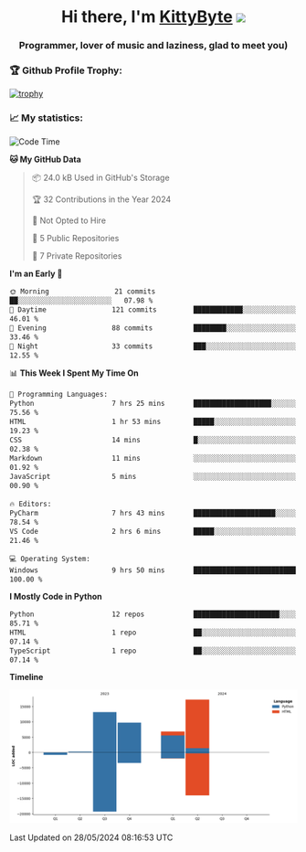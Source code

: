 <h1 align="center">Hi there, I'm <a href="https://github.com/KittyByte" target="_blank">KittyByte</a> 
<img src="https://github.com/blackcater/blackcater/raw/main/images/Hi.gif" height="32"/></h1>
<h3 align="center">Programmer, lover of music and laziness, glad to meet you)</h3>



<h3>🏆 Github Profile Trophy:</h1>

[![trophy](https://github-profile-trophy.vercel.app/?username=KittyByte&theme=gruvbox)](https://github.com/ryo-ma/github-profile-trophy)

<h3>📈 My statistics:</h1>

<!--START_SECTION:waka-->
![Code Time](http://img.shields.io/badge/Code%20Time-624%20hrs%203%20mins-blue)

**🐱 My GitHub Data** 

> 📦 24.0 kB Used in GitHub's Storage 
 > 
> 🏆 32 Contributions in the Year 2024
 > 
> 🚫 Not Opted to Hire
 > 
> 📜 5 Public Repositories 
 > 
> 🔑 7 Private Repositories 
 > 
**I'm an Early 🐤** 

```text
🌞 Morning                21 commits          ██░░░░░░░░░░░░░░░░░░░░░░░   07.98 % 
🌆 Daytime                121 commits         ████████████░░░░░░░░░░░░░   46.01 % 
🌃 Evening                88 commits          ████████░░░░░░░░░░░░░░░░░   33.46 % 
🌙 Night                  33 commits          ███░░░░░░░░░░░░░░░░░░░░░░   12.55 % 
```


📊 **This Week I Spent My Time On** 

```text
💬 Programming Languages: 
Python                   7 hrs 25 mins       ███████████████████░░░░░░   75.56 % 
HTML                     1 hr 53 mins        █████░░░░░░░░░░░░░░░░░░░░   19.23 % 
CSS                      14 mins             █░░░░░░░░░░░░░░░░░░░░░░░░   02.38 % 
Markdown                 11 mins             ░░░░░░░░░░░░░░░░░░░░░░░░░   01.92 % 
JavaScript               5 mins              ░░░░░░░░░░░░░░░░░░░░░░░░░   00.90 % 

🔥 Editors: 
PyCharm                  7 hrs 43 mins       ████████████████████░░░░░   78.54 % 
VS Code                  2 hrs 6 mins        █████░░░░░░░░░░░░░░░░░░░░   21.46 % 

💻 Operating System: 
Windows                  9 hrs 50 mins       █████████████████████████   100.00 % 
```

**I Mostly Code in Python** 

```text
Python                   12 repos            █████████████████████░░░░   85.71 % 
HTML                     1 repo              ██░░░░░░░░░░░░░░░░░░░░░░░   07.14 % 
TypeScript               1 repo              ██░░░░░░░░░░░░░░░░░░░░░░░   07.14 % 
```



**Timeline**

![Lines of Code chart](https://raw.githubusercontent.com/KittyByte/KittyByte/main/assets/bar_graph.png)


 Last Updated on 28/05/2024 08:16:53 UTC
<!--END_SECTION:waka-->
